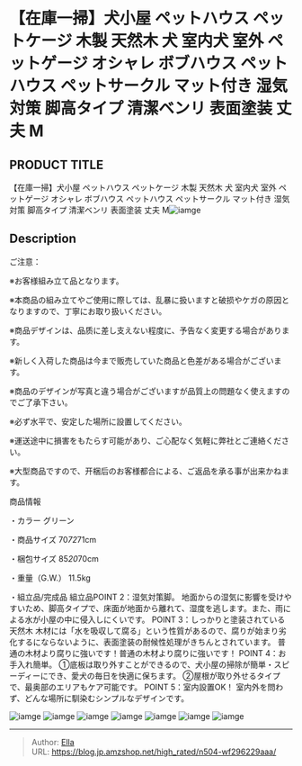 # 【在庫一掃】犬小屋  ペットハウス ペットケージ 木製 天然木 犬 室内犬 室外 ペットゲージ オシャレ ボブハウス ペットハウス ペットサークル マット付き 湿気対策  脚高タイプ 清潔ベンリ 表面塗装 丈夫 M


## PRODUCT TITLE 

【在庫一掃】犬小屋  ペットハウス ペットケージ 木製 天然木 犬 室内犬 室外 ペットゲージ オシャレ ボブハウス ペットハウス ペットサークル マット付き 湿気対策  脚高タイプ 清潔ベンリ 表面塗装 丈夫 M![iamge](nan)

## Description

ご注意：

※お客様組み立て品となります。

※本商品の組み立てやご使用に際しては、乱暴に扱いますと破损やケガの原因となりますので、丁寧にお取り扱いください。

※商品デザインは、品质に差し支えない程度に、予告なく変更する場合があります。

※新しく入荷した商品は今まで贩売していた商品と色差がある場合がございます。

※商品のデザインが写真と違う場合がございますが品質上の問題なく使えますのでご了承下さい。

※必ず水平で、安定した場所に設置してください。

※運送途中に損害をもたらす可能があり、ご心配なく気軽に弊社とご連絡ください。

※大型商品ですので、开梱后のお客様都合による、ご返品を承る事が出来かねます。




商品情報




・カラー
グリーン


・商品サイズ
70*72*71cm


・梱包サイズ
85*20*70cm


・重量（G.W.）
11.5kg


・組立品/完成品
組立品POINT 2：湿気対策脚。 地面からの湿気に影響を受けやすいため、脚高タイプで、床面が地面から離れて、湿度を逃します。また、雨による水が小屋の中に侵入しにくいです。
POINT 3：しっかりと塗装されている天然木 木材には「水を吸収して腐る」という性質があるので、腐りが始まり劣化するにならないように、表面塗装の耐候性処理がきちんとされています。 普通の木材より腐りに強いです！普通の木材より腐りに強いです！
POINT 4：お手入れ簡単。 ①底板は取り外すことができるので、犬小屋の掃除が簡単・スピーディーにでき、愛犬の毎日を快適に保ちます。 ➁屋根が取り外せるタイプで、最奥部のエリアもケア可能です。
POINT 5：室内設置OK！ 室内外を問わず、どんな場所に馴染むシンプルなデザインです。






![iamge](nan)
![iamge](nan)
![iamge](nan)
![iamge](nan)
![iamge](nan)
![iamge](nan)
![iamge](nan)


---

> Author: [Ella](https://blog.jp.amzshop.net/)  
> URL: https://blog.jp.amzshop.net/high_rated/n504-wf296229aaa/  

